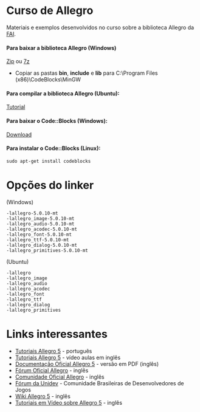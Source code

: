 Curso de Allegro
=============

Materiais e exemplos desenvolvidos no curso sobre a biblioteca Allegro da [FAI](http://www.fai-mg.br).

#### Para baixar a biblioteca Allegro (Windows)
[Zip](http://cdn.allegro.cc/file/library/allegro/5.0.10/allegro-5.0.10-mingw-4.7.0.zip)
ou
[7z](http://cdn.allegro.cc/file/library/allegro/5.0.10/allegro-5.0.10-mingw-4.7.0.7z)

- Copiar as pastas **bin**, **include** e **lib** para C:\Program Files (x86)\CodeBlocks\MinGW

#### Para compilar a biblioteca Allegro (Ubuntu):
[Tutorial](http://www.rafaeltoledo.net/compilando-e-instalando-a-biblioteca-allegro-5-no-ubuntu/)

#### Para baixar o Code::Blocks (Windows):
[Download](http://sourceforge.net/projects/codeblocks/files/Binaries/13.12/Windows/codeblocks-13.12mingw-setup.exe)

#### Para instalar o Code::Blocks (Linux):
```
sudo apt-get install codeblocks
```

Opções do linker
================

(Windows)
```
-lallegro-5.0.10-mt
-lallegro_image-5.0.10-mt
-lallegro_audio-5.0.10-mt
-lallegro_acodec-5.0.10-mt
-lallegro_font-5.0.10-mt
-lallegro_ttf-5.0.10-mt
-lallegro_dialog-5.0.10-mt
-lallegro_primitives-5.0.10-mt
```

(Ubuntu)
```
-lallegro
-lallegro_image
-lallegro_audio
-lallegro_acodec
-lallegro_font
-lallegro_ttf
-lallegro_dialog
-lallegro_primitives
```

Links interessantes
===================

- [Tutoriais Allegro 5](http://www.rafaeltoledo.net/tutoriais-allegro-5/) - português
- [Tutoriais Allegro 5](http://fixbyproximity.com/2d-game-development-course/) - vídeo aulas em inglês
- [Documentação Oficial Allegro 5](http://static.allegro.cc/file/library/allegro/5.0.10/allegro-5.0.10-manual.pdf) - versão em PDF (inglês)
- [Fórum Oficial Allegro](https://www.allegro.cc/forums/) - inglês
- [Comunidade Oficial Allegro](https://www.allegro.cc/) - inglês
- [Fórum da Unidev](http://www.unidev.com.br/index.php?/index) - Comunidade Brasileiras de Desenvolvedores de Jogos
- [Wiki Allegro 5](https://wiki.allegro.cc/index.php?title=Getting_Started) - inglês
- [Tutoriais em Vídeo sobre Allegro 5](https://www.youtube.com/playlist?list=PL6B459AAE1642C8B4) - inglês
